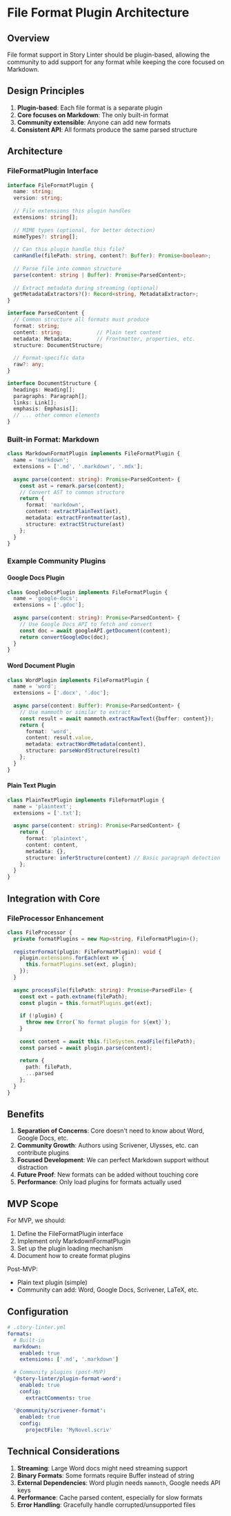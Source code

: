 # File Format Plugin Architecture

## Overview

File format support in Story Linter should be plugin-based, allowing the community to add support for any format while keeping the core focused on Markdown.

## Design Principles

1. **Plugin-based**: Each file format is a separate plugin
2. **Core focuses on Markdown**: The only built-in format
3. **Community extensible**: Anyone can add new formats
4. **Consistent API**: All formats produce the same parsed structure

## Architecture

### FileFormatPlugin Interface

```typescript
interface FileFormatPlugin {
  name: string;
  version: string;
  
  // File extensions this plugin handles
  extensions: string[];
  
  // MIME types (optional, for better detection)
  mimeTypes?: string[];
  
  // Can this plugin handle this file?
  canHandle(filePath: string, content?: Buffer): Promise<boolean>;
  
  // Parse file into common structure
  parse(content: string | Buffer): Promise<ParsedContent>;
  
  // Extract metadata during streaming (optional)
  getMetadataExtractors?(): Record<string, MetadataExtractor>;
}

interface ParsedContent {
  // Common structure all formats must produce
  format: string;
  content: string;           // Plain text content
  metadata: Metadata;        // Frontmatter, properties, etc.
  structure: DocumentStructure;
  
  // Format-specific data
  raw?: any;
}

interface DocumentStructure {
  headings: Heading[];
  paragraphs: Paragraph[];
  links: Link[];
  emphasis: Emphasis[];
  // ... other common elements
}
```

### Built-in Format: Markdown

```typescript
class MarkdownFormatPlugin implements FileFormatPlugin {
  name = 'markdown';
  extensions = ['.md', '.markdown', '.mdx'];
  
  async parse(content: string): Promise<ParsedContent> {
    const ast = remark.parse(content);
    // Convert AST to common structure
    return {
      format: 'markdown',
      content: extractPlainText(ast),
      metadata: extractFrontmatter(ast),
      structure: extractStructure(ast)
    };
  }
}
```

### Example Community Plugins

#### Google Docs Plugin
```typescript
class GoogleDocsPlugin implements FileFormatPlugin {
  name = 'google-docs';
  extensions = ['.gdoc'];
  
  async parse(content: string): Promise<ParsedContent> {
    // Use Google Docs API to fetch and convert
    const doc = await googleAPI.getDocument(content);
    return convertGoogleDoc(doc);
  }
}
```

#### Word Document Plugin
```typescript
class WordPlugin implements FileFormatPlugin {
  name = 'word';
  extensions = ['.docx', '.doc'];
  
  async parse(content: Buffer): Promise<ParsedContent> {
    // Use mammoth or similar to extract
    const result = await mammoth.extractRawText({buffer: content});
    return {
      format: 'word',
      content: result.value,
      metadata: extractWordMetadata(content),
      structure: parseWordStructure(result)
    };
  }
}
```

#### Plain Text Plugin
```typescript
class PlainTextPlugin implements FileFormatPlugin {
  name = 'plaintext';
  extensions = ['.txt'];
  
  async parse(content: string): Promise<ParsedContent> {
    return {
      format: 'plaintext',
      content: content,
      metadata: {},
      structure: inferStructure(content) // Basic paragraph detection
    };
  }
}
```

## Integration with Core

### FileProcessor Enhancement

```typescript
class FileProcessor {
  private formatPlugins = new Map<string, FileFormatPlugin>();
  
  registerFormat(plugin: FileFormatPlugin): void {
    plugin.extensions.forEach(ext => {
      this.formatPlugins.set(ext, plugin);
    });
  }
  
  async processFile(filePath: string): Promise<ParsedFile> {
    const ext = path.extname(filePath);
    const plugin = this.formatPlugins.get(ext);
    
    if (!plugin) {
      throw new Error(`No format plugin for ${ext}`);
    }
    
    const content = await this.fileSystem.readFile(filePath);
    const parsed = await plugin.parse(content);
    
    return {
      path: filePath,
      ...parsed
    };
  }
}
```

## Benefits

1. **Separation of Concerns**: Core doesn't need to know about Word, Google Docs, etc.
2. **Community Growth**: Authors using Scrivener, Ulysses, etc. can contribute plugins
3. **Focused Development**: We can perfect Markdown support without distraction
4. **Future Proof**: New formats can be added without touching core
5. **Performance**: Only load plugins for formats actually used

## MVP Scope

For MVP, we should:
1. Define the FileFormatPlugin interface
2. Implement only MarkdownFormatPlugin
3. Set up the plugin loading mechanism
4. Document how to create format plugins

Post-MVP:
- Plain text plugin (simple)
- Community can add: Word, Google Docs, Scrivener, LaTeX, etc.

## Configuration

```yaml
# .story-linter.yml
formats:
  # Built-in
  markdown:
    enabled: true
    extensions: ['.md', '.markdown']
  
  # Community plugins (post-MVP)
  '@story-linter/plugin-format-word':
    enabled: true
    config:
      extractComments: true
      
  '@community/scrivener-format':
    enabled: true
    config:
      projectFile: 'MyNovel.scriv'
```

## Technical Considerations

1. **Streaming**: Large Word docs might need streaming support
2. **Binary Formats**: Some formats require Buffer instead of string
3. **External Dependencies**: Word plugin needs `mammoth`, Google needs API keys
4. **Performance**: Cache parsed content, especially for slow formats
5. **Error Handling**: Gracefully handle corrupted/unsupported files